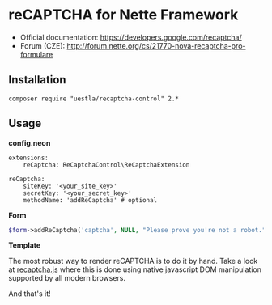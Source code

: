 reCAPTCHA for Nette Framework
=============================

* Official documentation: https://developers.google.com/recaptcha/
* Forum (CZE): http://forum.nette.org/cs/21770-nova-recaptcha-pro-formulare


Installation
------------

```
composer require "uestla/recaptcha-control" 2.*
```


Usage
-----

**config.neon**

```
extensions:
	reCaptcha: ReCaptchaControl\ReCaptchaExtension

reCaptcha:
	siteKey: '<your_site_key>'
	secretKey: '<your_secret_key>'
	methodName: 'addReCaptcha' # optional
```


**Form**

```php
$form->addReCaptcha('captcha', NULL, "Please prove you're not a robot.");
```


**Template**

The most robust way to render reCAPTCHA is to do it by hand. Take a look
at [recaptcha.js](client-side/recaptcha.js) where this is done using native
javascript DOM manipulation supported by all modern browsers.

And that's it!
